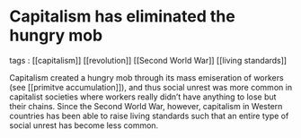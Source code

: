 # Capitalism has eliminated the hungry mob

tags
: [[capitalism]] [[revolution]] [[Second World War]] [[living standards]]

Capitalism created a hungry mob through its mass emiseration of workers (see [[primitve accumulation]]), and thus social unrest was more common in capitalist societies where workers really didn&rsquo;t have anything to lose but their chains. Since the Second World War, however, capitalism in Western countries has been able to raise living standards such that an entire type of social unrest has become less common.
